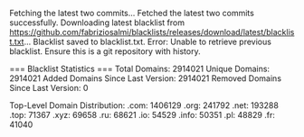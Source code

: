 Fetching the latest two commits...
Fetched the latest two commits successfully.
Downloading latest blacklist from https://github.com/fabriziosalmi/blacklists/releases/download/latest/blacklist.txt...
Blacklist saved to blacklist.txt.
Error: Unable to retrieve previous blacklist. Ensure this is a git repository with history.

=== Blacklist Statistics ===
Total Domains: 2914021
Unique Domains: 2914021
Added Domains Since Last Version: 2914021
Removed Domains Since Last Version: 0

Top-Level Domain Distribution:
  .com: 1406129
  .org: 241792
  .net: 193288
  .top: 71367
  .xyz: 69658
  .ru: 68621
  .io: 54529
  .info: 50351
  .pl: 48829
  .fr: 41040
